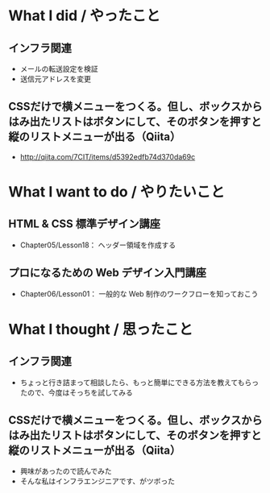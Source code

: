 # What I did / やったこと
## インフラ関連
- メールの転送設定を検証
- 送信元アドレスを変更

## CSSだけで横メニューをつくる。但し、ボックスからはみ出たリストはボタンにして、そのボタンを押すと縦のリストメニューが出る（Qiita）
- http://qiita.com/7CIT/items/d5392edfb74d370da69c

# What I want to do / やりたいこと
## HTML & CSS 標準デザイン講座
- Chapter05/Lesson18： ヘッダー領域を作成する

## プロになるための Web デザイン入門講座
- Chapter06/Lesson01： 一般的な Web 制作のワークフローを知っておこう

# What I thought / 思ったこと
## インフラ関連
- ちょっと行き詰まって相談したら、もっと簡単にできる方法を教えてもらったので、今度はそっちを試してみる

## CSSだけで横メニューをつくる。但し、ボックスからはみ出たリストはボタンにして、そのボタンを押すと縦のリストメニューが出る（Qiita）
- 興味があったので読んでみた
- そんな私はインフラエンジニアです、がツボった
